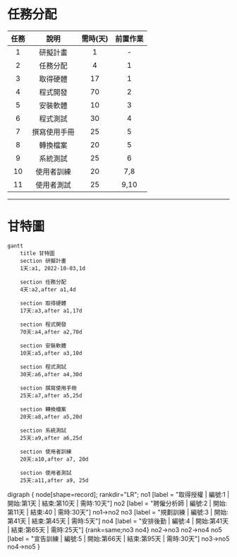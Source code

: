 # 任務分配
| **任務**  | **說明**  | **需時(天)** | **前置作業** |
| :------------: |:---------------:| :-----:| :-----: |
| 1 | 研擬計畫 | 1 | - |
| 2 | 任務分配 | 4 | 1 |
| 3 | 取得硬體 | 17 | 1 |
| 4 | 程式開發 | 70 | 2 |
| 5 | 安裝軟體 | 10 | 3 |
| 6 | 程式測試 | 30 | 4 |
| 7 | 撰寫使用手冊 | 25 | 5 |
| 8 | 轉換檔案 | 20 | 5 |
| 9 | 系統測試 | 25 | 6 |
| 10 | 使用者訓練 | 20 | 7,8 |
| 11 | 使用者測試 | 25 | 9,10 |

***
# 甘特圖
```mermaid
gantt
    title 甘特圖
    section 研擬計畫
    1天:a1, 2022-10-03,1d
    
    section 任務分配 
    4天:a2,after a1,4d
    
    section 取得硬體
    17天:a3,after a1,17d
    
    section 程式開發
    70天:a4,after a2,70d 
    
    section 安裝軟體
    10天:a5,after a3,10d
    
    section 程式測試
    30天:a6,after a4,30d
    
    section 撰寫使用手冊
    25天:a7,after a5,25d
    
    section 轉換檔案
    20天:a8,after a5,20d
    
    section 系統測試
    25天:a9,after a6,25d
    
    section 使用者訓練
    20天:a10,after a7, 20d
    
    section 使用者測試
    25天:a11,after a9, 25d
```


digraph {
	node[shape=record];
	rankdir="LR";
    no1 [label = "取得授權 | 編號:1 | 開始:第1天 | 結束:第10天 | 需時:10天"]
    no2 [label = "聘僱分析師 | 編號:2 | 開始:第11天 | 結束:40 | 需時:30天"]
    no1->no2
    no3 [label = "規劃訓練 | 編號:3 | 開始:第41天 | 結束:第45天 | 需時:5天"]
    no4 [label = "安排後勤 | 編號:4 | 開始:第41天 | 結束:第65天 | 需時:25天"]
    {rank=same;no3 no4}
    no2->no3
    no2->no4
    no5 [label = "宣告訓練 | 編號:5 | 開始:第66天 | 結束:第95天 | 需時:30天"]
    no3->no5
    no4->no5
}

